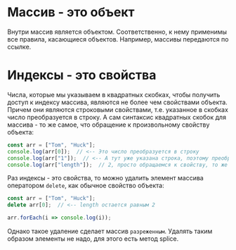 # Массив - это объект

Внутри массив является объектом. Соответственно, к нему применимы все правила, касающиеся объектов. Например, массивы передаются по ссылке.

# Индексы - это свойства

Числа, которые мы указываем в квадратных скобках, чтобы получить доступ к индексу массива, являются не более чем свойствами объекта. Причем они являются строковыми свойствами, т.е. указанное в скобках число преобразуется в строку. А сам синтаксис квадратных скобок для массива - то же самое, что обращение к произвольному свойству объекта:

```javascript
const arr = ["Tom", "Huck"];
console.log(arr[0]);  // <-- Это число преобразуется в строку
console.log(arr["1"]);  // <-- А тут уже указана строка, поэтому преобразования не будет
console.log(arr["length"]);  // 2, просто обращаемся к свойству, то же самое что arr.length
```

Раз индексы - это свойства, то можно удалить элемент массива оператором `delete`, как обычное свойство объекта:

```javascript
const arr = ["Tom", "Huck"];
delete arr[0];  // <-- length остается равным 2

arr.forEach(i => console.log(i));
```

Однако такое удаление сделает массив `разреженным`. Удалять таким образом элементы не надо, для этого есть метод splice.